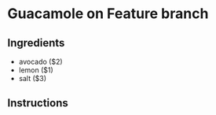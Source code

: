 # Guacamole on Feature branch
## Ingredients
* avocado ($2)
* lemon ($1)
* salt ($3)
## Instructions
